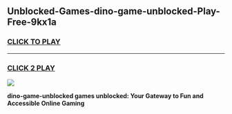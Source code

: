 
## Unblocked-Games-dino-game-unblocked-Play-Free-9kx1a
<h3>
<a href="https://premium76.site?title=dino-game-unblocked&ref=23A">CLICK TO PLAY</a></h3>
<hr>

<h3>
<a href="https://premium76.site?title=dino-game-unblocked&ref=23A">CLICK 2 PLAY</a>
  
</h3>

<a href="https://premium76.site?title=dino-game-unblocked&ref=23A"><img src="https://clearcache.store/games.png"></a>


**dino-game-unblocked games unblocked: Your Gateway to Fun and Accessible Online Gaming**
